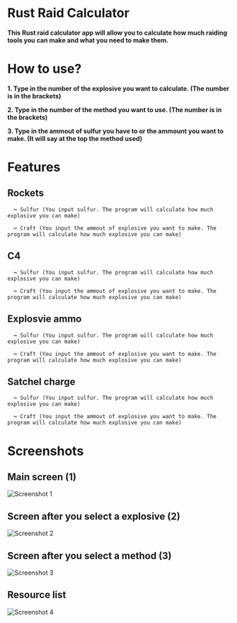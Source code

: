 # Rust Raid Calculator
**This Rust raid calculator app will allow you to calculate how much raiding tools you can make and what you need to make them.**

# How to use?
**1. Type in the number of the explosive you want to calculate. (The number is in the brackets)**

**2. Type in the number of the method you want to use. (The number is in the brackets)**

**3. Type in the ammout of sulfur you have to or the ammount you want to make. (It will say at the top the method used)**


# Features
## Rockets

      ↪ Sulfur (You input sulfur. The program will calculate how much explosive you can make)
      
      ↪ Craft (You input the ammout of explosive you want to make. The program will calculate how much explosive you can make)
      
  ## C4
  
      ↪ Sulfur (You input sulfur. The program will calculate how much explosive you can make)
      
      ↪ Craft (You input the ammout of explosive you want to make. The program will calculate how much explosive you can make)
      
  ## Explosvie ammo
  
      ↪ Sulfur (You input sulfur. The program will calculate how much explosive you can make)
      
      ↪ Craft (You input the ammout of explosive you want to make. The program will calculate how much explosive you can make)
      
  ## Satchel charge
  
      ↪ Sulfur (You input sulfur. The program will calculate how much explosive you can make)
      
      ↪ Craft (You input the ammout of explosive you want to make. The program will calculate how much explosive you can make)
      
# Screenshots
## Main screen (1)
![Screenshot 1](https://cdn.discordapp.com/attachments/768802146598387772/1107957062022991942/image.png)
## Screen after you select a explosive (2)
![Screenshot 2](https://cdn.discordapp.com/attachments/768802146598387772/1107957114586009611/image.png)
## Screen after you select a method (3)
![Screenshot 3](https://cdn.discordapp.com/attachments/768802146598387772/1107957154389958746/image.png)
## Resource list
![Screenshot 4](https://cdn.discordapp.com/attachments/768802146598387772/1107957215240933407/image.png)
